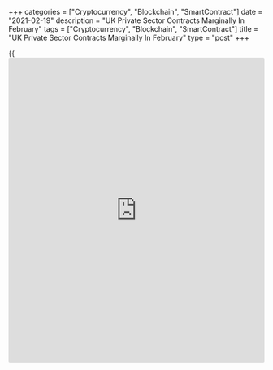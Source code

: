 +++
categories = ["Cryptocurrency", "Blockchain", "SmartContract"]
date = "2021-02-19"
description = "UK Private Sector Contracts Marginally In February"
tags = ["Cryptocurrency", "Blockchain", "SmartContract"]
title = "UK Private Sector Contracts Marginally In February"
type = "post"
+++

{{<iframe id="large-banner" src="https://www.bounty.group/#slide=24.0" width="100%" height="600" scrolling="no" style="border: 0px solid rgb(216, 221, 230); border-radius: 3px;">}}

The UK private sector output contracted only marginally in February
reflecting a near-stabilization in services activity amid continuing
recovery in manufacturing, a closely watched survey showed on Friday.

The IHS Markit/Chartered Institute of Procurement & Supply flash
composite output index climbed more-than-expected to 49.8 in February
from 41.2 in January.

The score was forecast to rise to 42.2. The score was close to the 50.0
no-change threshold.

Service sector activity remained severely impacted by the Covid-19
pandemic in February. Nonetheless, the services Purchasing Managers'
Index advanced to 49.7 from 39.5 in the previous month. The expected
score was 41.0.

The reading signaled the softest rate of decline since the current phase
of contraction began in November 2020.

Meanwhile, the manufacturing PMI came in at 54.9, up from 54.1 in the
prior month and above the forecast of 53.2.

The improvement in manufacturing was driven by a return to new order
growth. Meanwhile, slightly slower rates of output and employment growth
weighed on the headline PMI in February.

Manufacturing companies often cited severe supply chain disruptions as a
factor holding back production volumes.

"… although the data hint at a renewed contraction of the [economy][1]
in the first quarter, [business][2] expectations for the year ahead
improved to the highest for almost seven years, suggesting the economy
is poised for recovery," Chris Williamson, chief business economist at
IHS Markit, said.

The survey suggested that the economy did not deteriorate further after
the probable fall in GDP in January triggered by the current COVID-19
lockdown, Paul Dales, an economist at Capital Economics, said.

It's only when the COVID-19 shackles are released in the coming months
that the economy will experience a meaningful rebound in activity, said
Dales.

For comments and feedback [contact](https://www.playgroundfx.com/contact/): editorial@rtt[news](https://www.letsplayfx.com/blog/forex-news-website/).com

[Economic News][1]

 **What parts of the world are seeing the best (and worst) economic
performances lately? Click[here][3] to check out our [Econ Scorecard][3]
and find out! See up-to-the-moment [ranking](https://www.playgroundfx.com/blog/crypto-exchange-ranking/)s for the best and worst
performers in [GDP][4], [unemployment rate][5], [inflation][3] and much
more.**

   1. www.rtt[news](https://www.letsplayfx.com/blog/forex-news-website/).com/Content/EconomicNews.aspx
   2. www.rtt[news](https://www.letsplayfx.com/blog/forex-news-website/).com/Content/Business.aspx
   3. www.rtt[news](https://www.letsplayfx.com/blog/forex-news-website/).com/economic-scorecard/world-rank/CPI/highest-performance.aspx
   4. www.rtt[news](https://www.letsplayfx.com/blog/forex-news-website/).com/economic-scorecard/world-rank/GDP/highest-performance.aspx
   5. www.rtt[news](https://www.letsplayfx.com/blog/forex-news-website/).com/economic-scorecard/world-rank/unemployment-rate/lowest-performance.aspx